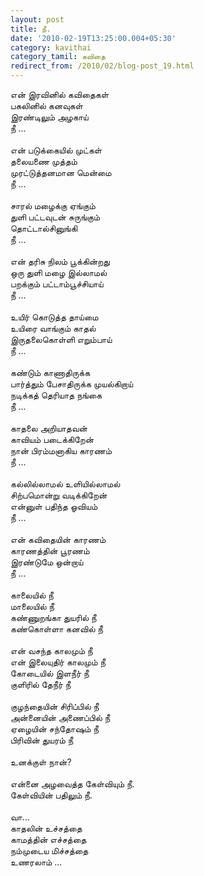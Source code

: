 ```yaml
---
layout: post
title: நீ.
date: '2010-02-19T13:25:00.004+05:30'
category: kavithai
category_tamil: கவிதை
redirect_from: /2010/02/blog-post_19.html
---
```


என் இரவினில் கவிதைகள்<br />
பகலினில் கனவுகள்<br />
இரண்டிலும் அழகாய்<br />
நீ ...<br />
<br />
என் படுக்கையில் முட்கள்<br />
தலையணை முத்தம்<br />
முரட்டுத்தனமான மென்மை<br />
நீ ...<br />
<br />
சாரல் மழைக்கு ஏங்கும்<br />
துளி பட்டவுடன் சுருங்கும்<br />
தொட்டால்சினுங்கி<br />
நீ ...<br />
<br />
என் தரிசு நிலம் பூக்கின்றது<br />
ஒரு துளி மழை இல்லாமல்<br />
பறக்கும் பட்டாம்பூச்சியாய்<br />
நீ ...<br />
<br />
உயிர் கொடுத்த தாய்மை<br />
உயிரை வாங்கும் காதல்<br />
இருதலைகொள்ளி எறும்பாய்<br />
நீ ...<br />
<br />
கண்டும் காணாதிருக்க<br />
பார்த்தும் பேசாதிருக்க முயல்கிறாய்<br />
நடிக்கத் தெரியாத நங்கை<br />
நீ ...<br />
<br />
காதலை அறியாதவன்<br />
காவியம் படைக்கிறேன்<br />
நான் பிரம்மனாகிய காரணம்<br />
நீ ...<br />
<br />
கல்லில்லாமல் உளியில்லாமல்<br />
சிற்பமொன்று வடிக்கிறேன்<br />
என்னுள் பதிந்த ஓவியம்<br />
நீ ...<br />
<br />
என் கவிதையின் காரணம்<br />
காரணத்தின் பூரணம்<br />
இரண்டுமே ஒன்றாய்<br />
நீ ...<br />
<br />
காலையில் நீ <br />
மாலையில் நீ<br />
கண்ணுறங்கா துயரில் நீ<br />
கண்கொள்ளா  கனவில் நீ<br />
<br />
என் வசந்த காலமும் நீ<br />
என் இலையுதிர் காலமும் நீ<br />
கோடையில் இளநீர் நீ<br />
குளிரில் தேநீர் நீ <br />
<br />
குழந்தையின் சிரிப்பில் நீ<br />
அன்னையின் அணைப்பில் நீ<br />
ஏழையின் சந்தோஷம் நீ<br />
பிரிவின் துயரம் நீ<br />
<br />
உனக்குள் நான்?<br />
<br />
என்னை அழவைத்த கேள்வியும் நீ.<br />
கேள்வியின் பதிலும் நீ.<br />
<br />
வா...<br />
காதலின் உச்சத்தை<br />
காமத்தின் எச்சத்தை<br />
நம்முடைய மிச்சத்தை<br />
உணரலாம் ...<br />
<br />